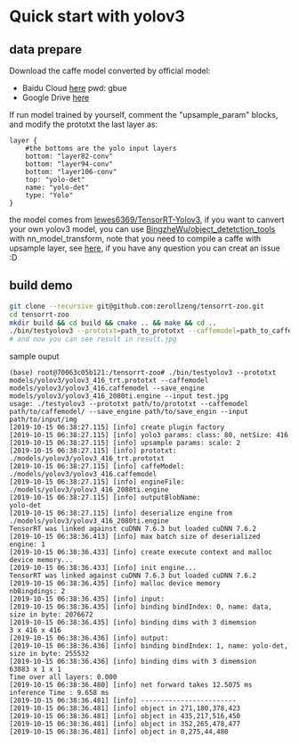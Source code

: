 <!--
 * @Author: zerollzeng
 * @Date: 2019-09-04 17:18:42
 * @LastEditors: zerollzeng
 * @LastEditTime: 2019-10-15 14:40:47
 -->
# Quick start with yolov3
## data prepare

Download the caffe model converted by official model:

+ Baidu Cloud [here](https://pan.baidu.com/s/1VBqEmUPN33XrAol3ScrVQA) pwd: gbue
+ Google Drive [here](https://drive.google.com/open?id=18OxNcRrDrCUmoAMgngJlhEglQ1Hqk_NJ)


If run model trained by yourself, comment the "upsample_param" blocks, and modify the prototxt the last layer as:
```
layer {
    #the bottoms are the yolo input layers
    bottom: "layer82-conv"
    bottom: "layer94-conv"
    bottom: "layer106-conv"
    top: "yolo-det"
    name: "yolo-det"
    type: "Yolo"
}
```
the model comes from [lewes6369/TensorRT-Yolov3](https://github.com/lewes6369/TensorRT-Yolov3), if you want to canvert your own yolov3 model, you can use [BingzheWu/object_detetction_tools](https://github.com/BingzheWu/object_detetction_tools) with nn_model_transform, note that you need to compile a caffe with upsample layer, see [here](https://github.com/BVLC/caffe/pull/6384), if you have any question you can creat an issue :D

## build demo

```bash
git clone --recursive git@github.com:zerollzeng/tensorrt-zoo.git
cd tensorrt-zoo
mkdir build && cd build && cmake .. && make && cd ..
./bin/testyolov3 --prototxt=path_to_prototxt --caffemodel=path_to_caffemodel --save_engine=save_engine_name --input=test.jpg
# and now you can see result in result.jpg
```

sample ouput
```
(base) root@70063c05b121:/tensorrt-zoo# ./bin/testyolov3 --prototxt models/yolov3/yolov3_416_trt.prototxt --caffemodel models/yolov3/yolov3_416.caffemodel --save_engine models/yolov3/yolov3_416_2080ti.engine --input test.jpg 
usage: ./testyolov3 --prototxt path/to/prototxt --caffemodel path/to/caffemodel/ --save_engine path/to/save_engin --input path/to/input/img
[2019-10-15 06:38:27.115] [info] create plugin factory
[2019-10-15 06:38:27.115] [info] yolo3 params: class: 80, netSize: 416 
[2019-10-15 06:38:27.115] [info] upsample params: scale: 2
[2019-10-15 06:38:27.115] [info] prototxt: ./models/yolov3/yolov3_416_trt.prototxt
[2019-10-15 06:38:27.115] [info] caffeModel: ./models/yolov3/yolov3_416.caffemodel
[2019-10-15 06:38:27.115] [info] engineFile: ./models/yolov3/yolov3_416_2080ti.engine
[2019-10-15 06:38:27.115] [info] outputBlobName: 
yolo-det 
[2019-10-15 06:38:27.115] [info] deserialize engine from ./models/yolov3/yolov3_416_2080ti.engine
TensorRT was linked against cuDNN 7.6.3 but loaded cuDNN 7.6.2
[2019-10-15 06:38:36.413] [info] max batch size of deserialized engine: 1
[2019-10-15 06:38:36.433] [info] create execute context and malloc device memory...
[2019-10-15 06:38:36.433] [info] init engine...
TensorRT was linked against cuDNN 7.6.3 but loaded cuDNN 7.6.2
[2019-10-15 06:38:36.435] [info] malloc device memory
nbBingdings: 2
[2019-10-15 06:38:36.435] [info] input: 
[2019-10-15 06:38:36.435] [info] binding bindIndex: 0, name: data, size in byte: 2076672
[2019-10-15 06:38:36.435] [info] binding dims with 3 dimemsion
3 x 416 x 416   
[2019-10-15 06:38:36.436] [info] output: 
[2019-10-15 06:38:36.436] [info] binding bindIndex: 1, name: yolo-det, size in byte: 255532
[2019-10-15 06:38:36.436] [info] binding dims with 3 dimemsion
63883 x 1 x 1   
Time over all layers: 0.000
[2019-10-15 06:38:36.480] [info] net forward takes 12.5075 ms
inference Time : 9.658 ms
[2019-10-15 06:38:36.481] [info] ------------------------
[2019-10-15 06:38:36.481] [info] object in 271,180,378,423
[2019-10-15 06:38:36.481] [info] object in 435,217,516,450
[2019-10-15 06:38:36.481] [info] object in 352,265,478,477
[2019-10-15 06:38:36.481] [info] object in 0,275,44,480
```